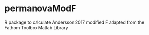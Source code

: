 # permanovaModF
R package to calculate Andersson 2017 modified F adapted from the Fathom Toolbox Matlab Library

